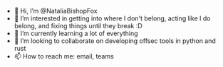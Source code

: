 - 👋 Hi, I’m @NataliaBishopFox
- 👀 I’m interested in getting into where I don't belong, acting like I do belong, and fixing things until they break :D 
- 🌱 I’m currently learning a lot of everything
- 💞️ I’m looking to collaborate on developing offsec tools in python and rust
- 📫 How to reach me: email, teams

<!---
NataliaBishopFox/NataliaBishopFox is a ✨ special ✨ repository because its `README.md` (this file) appears on your GitHub profile.
You can click the Preview link to take a look at your changes.
--->
